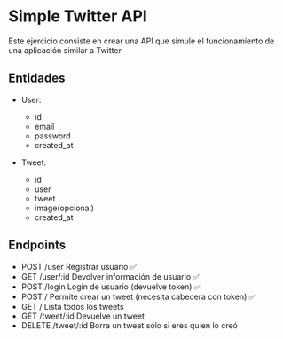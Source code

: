 # Simple Twitter API

Este ejercicio consiste en crear una API que simule el funcionamiento de una aplicación similar a Twitter

## Entidades

* User:
  * id
  * email
  * password
  * created_at

* Tweet:
  * id
  * user
  * tweet
  * image(opcional)
  * created_at

## Endpoints

* POST /user Registrar usuario ✅
* GET /user/:id Devolver información de usuario ✅
* POST /login Login de usuario (devuelve token) ✅
* POST / Permite crear un tweet (necesita cabecera con token) ✅
* GET / Lista todos los tweets
* GET /tweet/:id Devuelve un tweet
* DELETE /tweet/:id Borra un tweet sólo si eres quien lo creó
